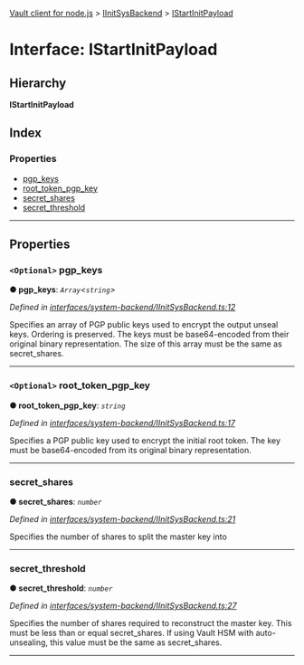 [Vault client for node.js](../README.md) > [IInitSysBackend](../modules/iinitsysbackend.md) > [IStartInitPayload](../interfaces/iinitsysbackend.istartinitpayload.md)

# Interface: IStartInitPayload

## Hierarchy

**IStartInitPayload**

## Index

### Properties

* [pgp_keys](iinitsysbackend.istartinitpayload.md#pgp_keys)
* [root_token_pgp_key](iinitsysbackend.istartinitpayload.md#root_token_pgp_key)
* [secret_shares](iinitsysbackend.istartinitpayload.md#secret_shares)
* [secret_threshold](iinitsysbackend.istartinitpayload.md#secret_threshold)

---

## Properties

<a id="pgp_keys"></a>

### `<Optional>` pgp_keys

**● pgp_keys**: *`Array`<`string`>*

*Defined in [interfaces/system-backend/IInitSysBackend.ts:12](https://github.com/theogravity/vault-tacular/blob/fa3cc87/src/interfaces/system-backend/IInitSysBackend.ts#L12)*

Specifies an array of PGP public keys used to encrypt the output unseal keys. Ordering is preserved. The keys must be base64-encoded from their original binary representation. The size of this array must be the same as secret\_shares.

___
<a id="root_token_pgp_key"></a>

### `<Optional>` root_token_pgp_key

**● root_token_pgp_key**: *`string`*

*Defined in [interfaces/system-backend/IInitSysBackend.ts:17](https://github.com/theogravity/vault-tacular/blob/fa3cc87/src/interfaces/system-backend/IInitSysBackend.ts#L17)*

Specifies a PGP public key used to encrypt the initial root token. The key must be base64-encoded from its original binary representation.

___
<a id="secret_shares"></a>

###  secret_shares

**● secret_shares**: *`number`*

*Defined in [interfaces/system-backend/IInitSysBackend.ts:21](https://github.com/theogravity/vault-tacular/blob/fa3cc87/src/interfaces/system-backend/IInitSysBackend.ts#L21)*

Specifies the number of shares to split the master key into

___
<a id="secret_threshold"></a>

###  secret_threshold

**● secret_threshold**: *`number`*

*Defined in [interfaces/system-backend/IInitSysBackend.ts:27](https://github.com/theogravity/vault-tacular/blob/fa3cc87/src/interfaces/system-backend/IInitSysBackend.ts#L27)*

Specifies the number of shares required to reconstruct the master key. This must be less than or equal secret\_shares. If using Vault HSM with auto-unsealing, this value must be the same as secret\_shares.

___

